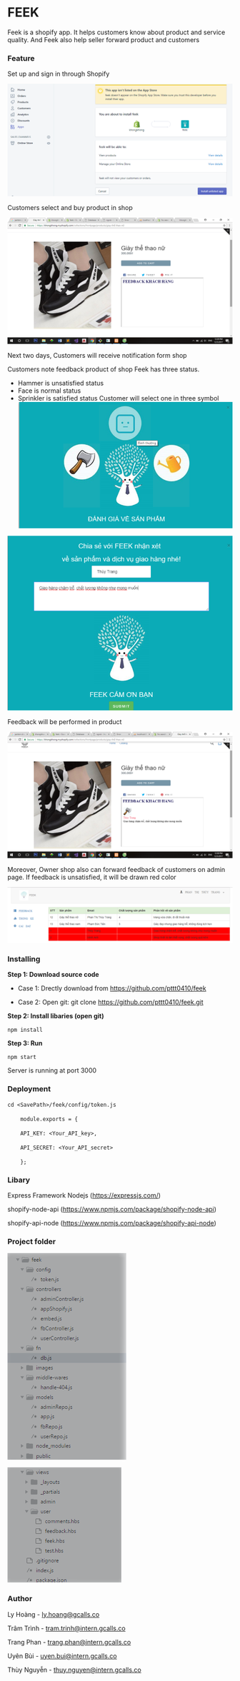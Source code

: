 # FEEK

Feek is a shopify app. It helps customers know about product and service quality. And Feek also help seller forward product and customers

 ### Feature
Set up and sign in through Shopify

![](https://github.com/pttt0410/feek/blob/master/images/set-up.png)

Customers select and buy product in shop

![](https://github.com/pttt0410/feek/blob/master/images/product.png)

Next two days, Customers will receive notification form shop


Customers note feedback product of shop
Feek has three status.
+ Hammer is unsatisfied status
+ Face is normal status
+ Sprinkler is satisfied status
Customer will select one in three symbol
![](https://github.com/pttt0410/feek/blob/master/images/feedback.png)

![](https://github.com/pttt0410/feek/blob/master/images/feedback-2.png)

Feedback will be performed in product

![](https://github.com/pttt0410/feek/blob/master/images/feedback-3.png)

Moreover, Owner shop also can forward feedback of customers on admin page. If feedback is unsatisfied, it will be drawn red color

![](https://github.com/pttt0410/feek/blob/master/images/admin.png)

### Installing

**Step 1: Download source code**

 - Case 1: Drectly download from https://github.com/pttt0410/feek
 
 - Case 2: Open git: git clone https://github.com/pttt0410/feek.git
 
**Step 2: Install libaries (open git)**
   
    npm install 
 
**Step 3: Run**

    npm start
  
  Server is running at port 3000
 
### Deployment

    cd <SavePath>/feek/config/token.js
    
        module.exports = {
    
        API_KEY: <Your_API_key>,
        
        API_SECRET: <Your_API_secret>
        
        };
 
 ### Libary
Express Framework Nodejs (https://expressjs.com/)

shopify-node-api (https://www.npmjs.com/package/shopify-node-api)

shopify-api-node (https://www.npmjs.com/package/shopify-api-node)


### Project folder

![](https://github.com/pttt0410/feek/blob/master/images/project-1.png)

![](https://github.com/pttt0410/feek/blob/master/images/project-2.png)

### Author

Ly Hoàng - ly.hoang@gcalls.co

Trâm Trình - tram.trinh@intern.gcalls.co

Trang Phan - trang.phan@intern.gcalls.co

Uyên Bùi - uyen.bui@intern.gcalls.co

Thùy Nguyễn - thuy.nguyen@intern.gcalls.co


